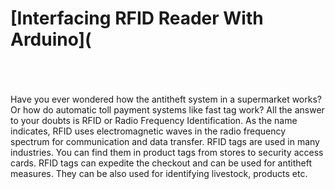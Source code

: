 # [Interfacing RFID Reader With Arduino](

<br>
<br>
<br>
Have you ever wondered how the antitheft system in a supermarket works? Or how do automatic toll payment systems like fast tag work? All the answer to your doubts is RFID or Radio Frequency Identification. As the name indicates, RFID uses electromagnetic waves in the radio frequency spectrum for communication and data transfer. RFID tags are used in many industries. You can find them in product tags from stores to security access cards. RFID tags can expedite the checkout and can be used for antitheft measures. They can be also used for identifying livestock, products etc. 
<br>
<br>
<br>
